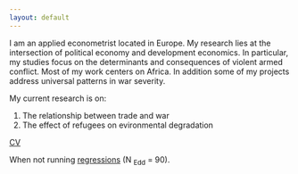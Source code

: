 ```yaml
---
layout: default
---
```

I am an applied econometrist located in Europe.
My research lies at the intersection of political economy and development economics. 
In particular, my studies focus on the determinants and consequences of violent armed conflict. 
Most of my work centers on Africa. 
In addition some of my projects address universal patterns in war severity. 

My current research is on:

1. The relationship between trade and war
2. The effect of refugees on evironmental degradation

[CV](http://commoneconomist.github.io/files/cv-svw.pdf)

When not running [regressions](https://www.strava.com/athletes/2135375) (N <sub>Edd</sub> = 90).

